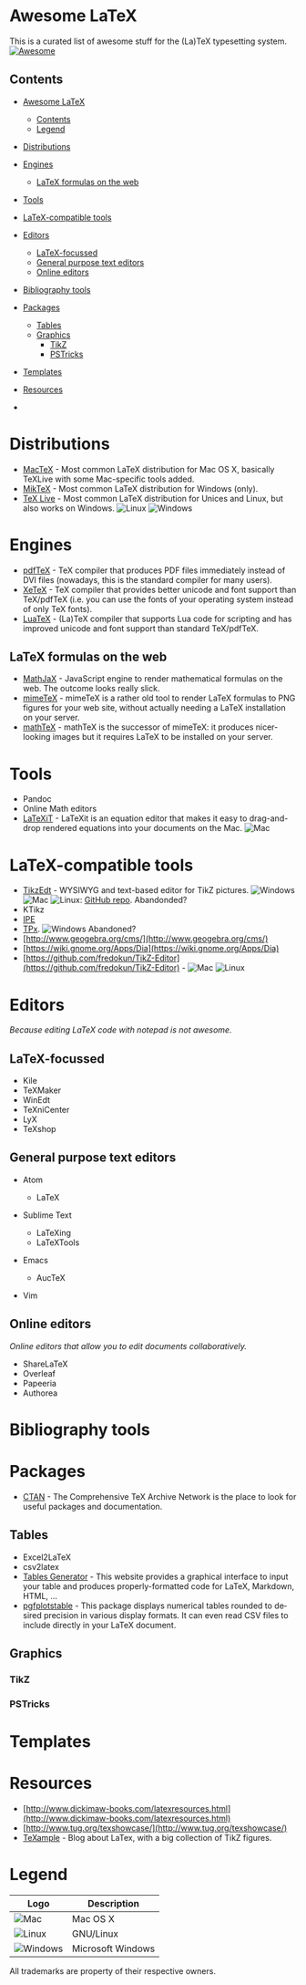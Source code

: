 # Awesome LaTeX
This is a curated list of awesome stuff for the (La)TeX typesetting system. [![Awesome](https://cdn.rawgit.com/sindresorhus/awesome/d7305f38d29fed78fa85652e3a63e154dd8e8829/media/badge.svg)](https://github.com/sindresorhus/awesome)

## Contents
<!-- TOC depthFrom:1 depthTo:6 withLinks:1 updateOnSave:1 orderedList:0 -->

- [Awesome LaTeX](#awesome-latex)
  - [Contents](#contents)
  - [Legend](#legend)

- [Distributions](#distributions)
- [Engines](#engines)
  - [LaTeX formulas on the web](#latex-formulas-on-the-web)

- [Tools](#tools)
- [LaTeX-compatible tools](#latex-compatible-tools)
- [Editors](#editors)
  - [LaTeX-focussed](#latex-focussed)
  - [General purpose text editors](#general-purpose-text-editors)
  - [Online editors](#online-editors)

- [Bibliography tools](#bibliography-tools)
- [Packages](#packages)
  - [Tables](#tables)
  - [Graphics](#graphics)
    - [TikZ](#tikz)
    - [PSTricks](#pstricks)

- [Templates](#templates)
- [Resources](#resources)
- <!-- /TOC -->

# Distributions
- [MacTeX](https://tug.org/mactex/) - Most common LaTeX distribution for Mac OS X, basically TeXLive with some Mac-specific tools added.
- [MikTeX](http://miktex.org) - Most common LaTeX distribution for Windows (only).
- [TeX Live](http://www.tug.org/texlive/) - Most common LaTeX distribution for Unices and Linux, but also works on Windows. ![Linux](linux) ![Windows](windows)

# Engines
- [pdfTeX](http://www.tug.org/applications/pdftex/) - TeX compiler that produces PDF files immediately instead of DVI files (nowadays, this is the standard compiler for many users).
- [XeTeX](http://xetex.sourceforge.net) - TeX compiler that provides better unicode and font support than TeX/pdfTeX (i.e. you can use the  fonts of your operating system instead of only TeX fonts).
- [LuaTeX](http://www.luatex.org) - (La)TeX compiler that supports Lua code for scripting and has improved unicode and font support than standard TeX/pdfTeX.

## LaTeX formulas on the web
- [MathJaX](https://www.mathjax.org) - JavaScript engine to render mathematical formulas on the web. The outcome looks really slick.
- [mimeTeX](http://www.forkosh.com/mimetex.html) - mimeTeX is a rather old tool to render LaTeX formulas to PNG figures for your web site, without actually needing a LaTeX installation on your server.
- [mathTeX](http://www.forkosh.com/mathtex.html) - mathTeX is the successor of mimeTeX: it produces nicer-looking images but it requires LaTeX to be installed on your server.

# Tools
- Pandoc
- Online Math editors
- [LaTeXiT](http://www.chachatelier.fr/latexit/) - LaTeXit is an equation editor that makes it easy to drag-and-drop rendered equations into your documents on the Mac. ![Mac](mac)

# LaTeX-compatible tools
- [TikzEdt](http://www.tikzedt.org) - WYSIWYG and text-based editor for TikZ pictures. ![Windows](windows) ![Mac](mac) ![Linux](linux): [GitHub repo](https://github.com/hchapman/tikzedt). Abandonded?
- KTikz
- [IPE](http://ipe.otfried.org)
- [TPx](http://tpx.sourceforge.net). ![Windows](windows) Abandoned?
- [http://www.geogebra.org/cms/](http://www.geogebra.org/cms/)
- [https://wiki.gnome.org/Apps/Dia](https://wiki.gnome.org/Apps/Dia)
- [https://github.com/fredokun/TikZ-Editor](https://github.com/fredokun/TikZ-Editor) - ![Mac][Mac] ![Linux][Linux]

# Editors
_Because editing LaTeX code with notepad is not awesome._

## LaTeX-focussed
- Kile
- TeXMaker
- WinEdt
- TeXniCenter
- LyX
- TeXshop

## General purpose text editors
- Atom
  - LaTeX

- Sublime Text
  - LaTeXing
  - LaTeXTools

- Emacs
  - AucTeX

- Vim

## Online editors
_Online editors that allow you to edit documents collaboratively._
- ShareLaTeX
- Overleaf
- Papeeria
- Authorea

# Bibliography tools
# Packages
- [CTAN](http://ctan.org) - The Comprehensive TeX Archive Network is the place to look for useful packages and documentation.

## Tables
- Excel2LaTeX
- csv2latex
- [Tables Generator](http://www.tablesgenerator.com) - This website provides a graphical interface to input your table and produces properly-formatted code for LaTeX, Markdown, HTML, ...
- [pgfplotstable](https://www.ctan.org/pkg/pgfplotstable?lang=en) - This package dis­plays nu­mer­i­cal ta­bles rounded to de­sired pre­ci­sion in var­i­ous dis­play for­mats. It can even read CSV files to include directly in your LaTeX document.

## Graphics
### TikZ
### PSTricks
# Templates
# Resources
- [http://www.dickimaw-books.com/latexresources.html](http://www.dickimaw-books.com/latexresources.html)
- [http://www.tug.org/texshowcase/](http://www.tug.org/texshowcase/)
- [TeXample](http://www.texample.net) - Blog about LaTex, with a big collection of TikZ figures.

<!-- Icons -->
# Legend

| Logo                | Description       |
|---------------------|-------------------|
| ![Mac](mac)         | Mac OS X          |
| ![Linux](linux)     | GNU/Linux         |
| ![Windows](windows) | Microsoft Windows |

All trademarks are property of their respective owners.

[mac]: ./fig/apple.svg
[linux]: ./fig/linux.svg
[windows]: ./fig/windows.svg
[foss]: ./fig/foss.svg
